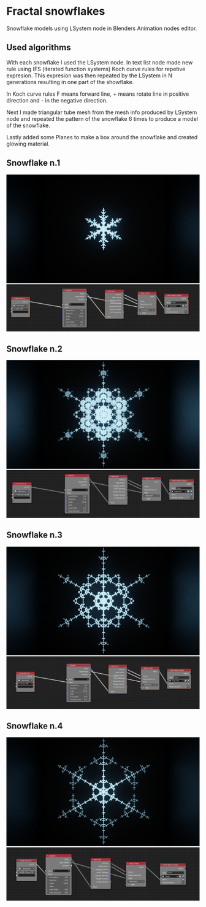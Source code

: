 # Fractal snowflakes
Snowflake models using LSystem node in Blenders Animation nodes editor.

## Used algorithms
With each snowflake I used the LSystem node. In text list node made new rule using IFS (iterated function systems) Koch curve rules for repetive expresion. This expresion was then repeated by the LSystem in N generations resulting in one part of the showflake.

In Koch curve rules F means forward line, + means rotate line in positive direction and - in the negative direction.

Next I made triangular tube mesh from the mesh info produced by LSystem node and repeated the pattern of the snowflake 6 times to produce a model of the snowflake.

Lastly added some Planes to make a box around the snowflake and created glowing material.

## Snowflake n.1
![alt text](snowflake1/snowflake.png)
![alt text](snowflake1/animation_nodes.png)

## Snowflake n.2
![alt text](snowflake2/snowflake.png)
![alt text](snowflake2/animation_nodes.png)

## Snowflake n.3
![alt text](snowflake3/snowflake.png)
![alt text](snowflake3/animation_nodes.png)

## Snowflake n.4
![alt text](snowflake4/snowflake.png)
![alt text](snowflake4/animation_nodes.png)
